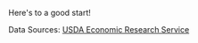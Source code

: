 Here's to a good start!


Data Sources:
[USDA Economic Research Service](https://www.ers.usda.gov/data-products/food-access-research-atlas/download-the-data/)